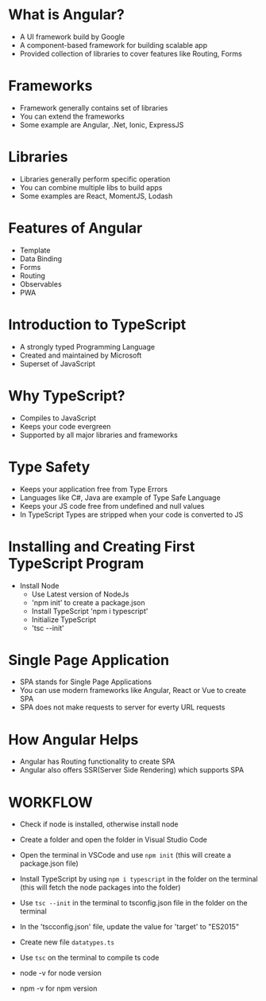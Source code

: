 # What is Angular?
  - A UI framework build by Google
  - A component-based framework for building scalable app
  - Provided collection of libraries to cover features like Routing, Forms
  
# Frameworks
  - Framework generally contains set of libraries
  - You can extend the frameworks
  - Some example are Angular, .Net, Ionic, ExpressJS
 
# Libraries
  - Libraries generally perform specific operation
  - You can combine multiple libs to build apps
  - Some examples are React, MomentJS, Lodash
  
# Features of Angular
  - Template
  - Data Binding
  - Forms
  - Routing
  - Observables
  - PWA
  
# Introduction to TypeScript
  - A strongly typed Programming Language
  - Created and maintained by Microsoft
  - Superset of JavaScript
  
# Why TypeScript?
  - Compiles to JavaScript
  - Keeps your code evergreen
  - Supported by all major libraries and frameworks
  
# Type Safety
  - Keeps your application free from Type Errors
  - Languages like C#, Java are example of Type Safe Language
  - Keeps your JS code free from undefined and null values
  - In TypeScript Types are stripped when your code is converted to JS
    
# Installing and Creating First TypeScript Program
  - Install Node
	- Use Latest version of NodeJs
	- 'npm init' to create a package.json
	- Install TypeScript 'npm i typescript'
	- Initialize TypeScript
	- 'tsc --init'
  
# Single Page Application
  - SPA stands for Single Page Applications
  - You can use modern frameworks like Angular, React or Vue to create SPA
  - SPA does not make requests to server for everty URL requests

# How Angular Helps
  - Angular has Routing functionality to create SPA
  - Angular also offers SSR(Server Side Rendering) which supports SPA

  
  
  
  
# WORKFLOW
  - Check if node is installed, otherwise install node
  - Create a folder and open the folder in Visual Studio Code
  - Open the terminal in VSCode and use `npm init` (this will create a package.json file)
  - Install TypeScript by using `npm i typescript` in the folder on the terminal (this will fetch the node packages into the folder)
  - Use `tsc --init` in the terminal to tsconfig.json file in the folder on the terminal
  
  
  - In the 'tscconfig.json' file, update the value for 'target' to "ES2015"

  - Create new file `datatypes.ts`
  - Use `tsc` on the terminal to compile ts code

  - node -v for node version
  - npm -v for npm version
  



  
